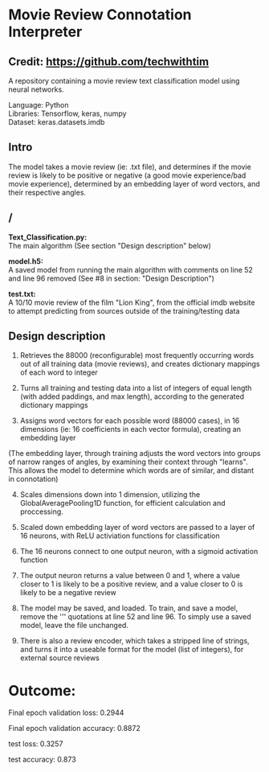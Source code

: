 # Movie Review Connotation Interpreter

## Credit: https://github.com/techwithtim

A repository containing a movie review text classification model using neural networks.

Language: Python  
Libraries: Tensorflow, keras, numpy  
Dataset: keras.datasets.imdb

## Intro
The model takes a movie review (ie: .txt file), and determines if the movie review is likely to be positive or negative (a good movie experience/bad movie experience), determined by an embedding layer of word vectors, and their respective angles.

## /
**Text_Classification.py:**  
The main algorithm (See section "Design description" below)

**model.h5:**  
A saved model from running the main algorithm with comments on line 52 and line 96 removed (See #8 in section: "Design Description")

**test.txt:**  
A 10/10 movie review of the film "Lion King", from the official imdb website to attempt predicting from sources outside of the training/testing data

## Design description

1) Retrieves the 88000 (reconfigurable) most frequently occurring words out of all training data (movie reviews), and creates dictionary mappings of each word to integer

2) Turns all training and testing data into a list of integers of equal length (with added paddings, and max length), according to the generated dictionary mappings

3) Assigns word vectors for each possible word (88000 cases), in 16 dimensions (ie: 16 coefficients in each vector formula), creating an embedding layer

(The embedding layer, through training adjusts the word vectors into groups of narrow ranges of angles, by examining their context through "learns". This allows the model to determine which words are of similar, and distant in connotation)

4) Scales dimensions down into 1 dimension, utilizing the GlobalAveragePooling1D function, for efficient calculation and proccessing.

5) Scaled down embedding layer of word vectors are passed to a layer of 16 neurons, with ReLU activiation functions for classification

6) The 16 neurons connect to one output neuron, with a sigmoid activation function

7) The output neuron returns a value between 0 and 1, where a value closer to 1 is likely to be a positive review, and a value closer to 0 is likely to be a negative review

8) The model may be saved, and loaded. To train, and save a model, remove the ''' quotations at line 52 and line 96. To simply use a saved model, leave the file unchanged.

9) There is also a review encoder, which takes a stripped line of strings, and turns it into a useable format for the model (list of integers), for external source reviews

# Outcome:

Final epoch validation loss: 0.2944

Final epoch validation accuracy: 0.8872

test loss: 0.3257

test accuracy: 0.873
